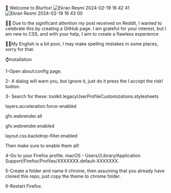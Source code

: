 🚀 Welcome to Blurfox!
![Ekran Resmi 2024-02-19 16 42 41](https://github.com/safak45xx/Blurfox-MacOS-/assets/141409983/53a675f0-23e4-40bf-a8cf-8f69ea8f8d76)![Ekran Resmi 2024-02-19 16 43 00](https://github.com/safak45xx/Blurfox-MacOS-/assets/141409983/8d0d402f-0678-4c44-bf2e-6df3c993d184)



👍🏻 Due to the significant attention my post received on Reddit, I wanted to celebrate this by creating a GitHub page. I am grateful for your interest, but I am new to CSS, and with your help, I aim to create a flawless experience

🙌🏻My English is a bit poor, I may make spelling mistakes in some places, sorry for that.

⌚️Installation

1-Open about:config page.

2- A dialog will warn you, but ignore it, just do it press the I accept the risk! button.

3- Search for these:
  toolkit.legacyUserProfileCustomizations.stylesheets
  
  layers.acceleration.force-enabled
  
  gfx.webrender.all
  
  gfx.webrender.enabled
  
  layout.css.backdrop-filter.enabled

Then make sure to enable them all!

4-Go to your Firefox profile.
macOS - Users/<USERNAME>/Library/Application Support/Firefox/Profiles/XXXXXXX.default-XXXXXXX.

5-Create a folder and name it chrome, then assuming that you already have cloned this repo, just copy the theme to chrome folder.

6-Restart Firefox.

